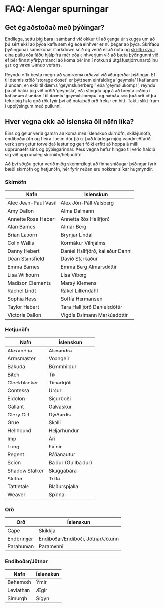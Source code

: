 
# FAQ: Alengar spurningar

## Get ég aðstoðað með þýðingar?

Endilega, settu þig bara í samband við okkur til að ganga úr skugga um að þú sért ekki að þýða kafla sem ég eða einhver er nú þegar að þýða. Skrifaðu þýðinguna í samskonar markdown snið og verið er að nota og [skelltu svo í eina pullu](https://opensource.com/article/19/7/create-pull-request-github) eða fáðu hjálp frá mér eða einhverjum við að bæta þýðingunni við ef þér finnst yfirþyrmandi að koma þér inn í notkun á útgáfustjórnunartólinu `git` og virkni Github vefsins.

Reyndu eftir besta megni að samræma orðaval við áðurgerðar þýðingar. Ef til dæmis orðið 'storage closet' er þýtt sem einfaldlega 'geymsla' í kaflanum á undan, en ekki til dæmis 'geymsluherbergi' eða 'geymslukompa', reyndu þá að halda þig við orðið 'geymsla', eða stingdu upp á að breyta orðinu í kaflanum á undan í til dæmis 'geymslukompu' og notaðu svo það orð ef þú telur þig hafa góð rök fyrir því að nota það orð frekar en hitt. Taktu slíkt fram í upplýsingum með pullunni.

## Hver vegna ekki að íslenska öll nöfn líka?

Eins og getur verið gaman að koma með íslenskuð skírnöfn, skikkjunöfn, endiboðanöfn og fleira í þeim dúr þá er það klárlega mjög vandmeðfarið verk sem getur torveldað lestur og gert fólki erfitt að hoppa á milli upprunaefnisins og þýðingarinnar. Þess vegna hefur hingað til verið haldið sig við upprunaleg skírnöfn/hetjunöfn.

Að því sögðu getur verið mjög skemmtilegt að finna sniðugar þýðingar fyrir bæði skírnöfn og hetjunöfn, hér fyrir neðan eru nokkrar slíkar hugmyndir.

### Skírnöfn

| Nafn | Íslenskun |
| --- | --- |
| Alec Jean-Paul Vasil | Alex Jón-Páll Valsberg |
| Amy Dallon | Alma Dalmann |
| Annette Rose Hebert | Annetta Rós Hallfjörð |
| Alan Barnes | Almar Berg |
| Brian Laborn | Brynjar Líndal |
| Colin Wallis | Kormákur Vilhjálms |
| Danny Hebert | Daníel Hallfjörð, kallaður Danni |
| Dean Stansfield | Davíð Starkaður |
| Emma Barnes | Emma Berg Almarsdóttir |
| Lisa Wilbourn | Lísa Viborg |
| Madison Clements | Marsý Klemens |
| Rachel Lindt | Rakel Lilliendahl |
| Sophia Hess | Soffía Hermansen |
| Taylor Hebert | Tara Hallfjörð Daníelsdóttir |
| Victoria Dallon | Vigdís Dalmann Markúsdóttir |

### Hetjunöfn

| Nafn | Íslenskun |
| --- | --- |
| Alexandria | Alexandra |
| Armsmaster | Vopngeir |
| Bakuda | Búmmhildur |
| Bitch | Tík |
| Clockblocker | Tímadrjóli |
| Contessa | Urður |
| Eidolon | Sigurboði |
| Gallant | Galvaskur |
| Glory Girl | Dýrðardís |
| Grue | Skolli |
| Hellhound | Heljarhundur |
| Imp | Ári |
| Lung | Fáfnir |
| Regent | Ráðanautur |
| Scion | Baldur (Gullbaldur) |
| Shadow Stalker | Skuggabára |
| Skitter | Trítla |
| Tattletale | Blaðurspjalla |
| Weaver | Spinna |

### Orð

| Orð | Íslenskun |
| --- | --- |
| Cape | Skikkja |
| Endbringer | Endiboðar/Endiboði, Jötnar/Jötunn |
| Parahuman | Paramenni |

### Endiboðar/Jötnar

| Nafn | Íslenskun |
| --- | --- |
| Behemoth | Ýmir |
| Leviathan | Ægir |
| Simurgh | Sígyn |
